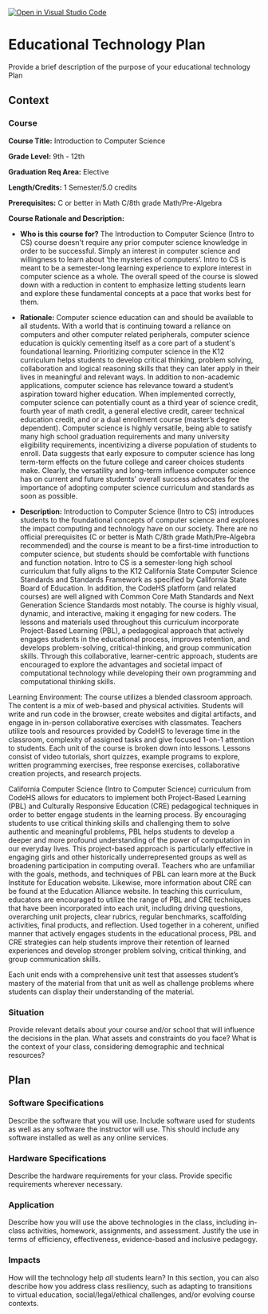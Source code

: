 [![Open in Visual Studio Code](https://classroom.github.com/assets/open-in-vscode-c66648af7eb3fe8bc4f294546bfd86ef473780cde1dea487d3c4ff354943c9ae.svg)](https://classroom.github.com/online_ide?assignment_repo_id=9318123&assignment_repo_type=AssignmentRepo)
# Educational Technology Plan

Provide a brief description of the purpose of your educational technology Plan

## Context

### Course

  **Course Title:**  Introduction to Computer Science

   **Grade Level:**  9th - 12th

   **Graduation 
      Req Area:**  Elective

**Length/Credits:**  1 Semester/5.0 credits

 **Prerequisites:**  C or better in Math C/8th grade Math/Pre-Algebra
 
 **Course Rationale and Description:**  
* **Who is this course for?**
The Introduction to Computer Science (Intro to CS) course doesn't require any prior computer science knowledge in order to be successful. Simply an interest in computer science and willingness to learn about ‘the mysteries of computers’. Intro to CS is meant to be a semester-long learning experience to explore interest in computer science as a whole. The overall speed of the course is slowed down with a reduction in content to emphasize letting students learn and explore these fundamental concepts at a pace that works best for them. 

* **Rationale:** 
Computer science education can and should be available to all students. With a world that is continuing toward a reliance on computers and other computer related peripherals, computer science education is quickly cementing itself as a core part of a student's foundational learning. Prioritizing computer science in the K12 curriculum helps students to develop critical thinking, problem solving, collaboration and logical reasoning skills that they can later apply in their lives in meaningful and relevant ways. In addition to non-academic applications, computer science has relevance toward a student’s aspiration toward higher education. When implemented correctly, computer science can potentially count as a third year of science credit, fourth year of math credit, a general elective credit, career technical education credit, and or a dual enrollment course (master’s degree dependent). Computer science is highly versatile, being able to satisfy many high school graduation requirements and many university eligibility requirements, incentivizing a diverse population of students to enroll.  Data suggests that early exposure to computer science has long term-term effects on the future college and career choices students make. Clearly, the versatility and long-term influence computer science has on current and future students' overall success advocates for the importance of adopting computer science curriculum and standards as soon as possible.

* **Description:**
Introduction to Computer Science (Intro to CS) introduces students to the foundational concepts of computer science and explores the impact computing and technology have on our society. There are no official prerequisites (C or better is Math C/8th grade Math/Pre-Algebra recommended) and the course is meant to be a first-time introduction to computer science, but students should be comfortable with functions and function notation. Intro to CS is a semester-long high school curriculum that fully aligns to the K12 California State Computer Science Standards and Standards Framework as specified by California State Board of Education. In addition, the CodeHS platform (and related courses) are well aligned with Common Core Math Standards and Next Generation Science Standards most notably. The course is highly visual, dynamic, and interactive, making it engaging for new coders. The lessons and materials used throughout this curriculum incorporate Project-Based Learning (PBL), a pedagogical approach that actively engages students in the educational process, improves retention, and develops problem-solving, critical-thinking, and group communication skills. Through this collaborative, learner-centric approach, students are encouraged to explore the advantages and societal impact of computational technology while developing their own programming and computational thinking skills.

Learning Environment:
The course utilizes a blended classroom approach. The content is a mix of web-based and physical activities. Students will write and run code in the browser, create websites and digital artifacts, and engage in in-person collaborative exercises with classmates. Teachers utilize tools and resources provided by CodeHS to leverage time in the classroom, complexity of assigned tasks and give focused 1-on-1 attention to students. Each unit of the course is broken down into lessons. Lessons consist of video tutorials, short quizzes, example programs to explore, written programming exercises, free response exercises, collaborative creation projects, and research projects.

California Computer Science (Intro to Computer Science) curriculum from CodeHS allows for educators to implement both Project-Based Learning (PBL) and Culturally Responsive Education (CRE) pedagogical techniques in order to better engage students in the learning process. By encouraging students to use critical thinking skills and challenging them to solve authentic and meaningful problems, PBL helps students to develop a deeper and more profound understanding of the power of computation in our everyday lives. This project-based approach is particularly effective in engaging girls and other historically underrepresented groups as well as broadening participation in computing overall. Teachers who are unfamiliar with the goals, methods, and techniques of PBL can learn more at the Buck Institute for Education website. Likewise, more information about CRE can be found at the Education Alliance website. In teaching this curriculum, educators are encouraged to utilize the range of PBL and CRE techniques that have been incorporated into each unit, including driving questions, overarching unit projects, clear rubrics, regular benchmarks, scaffolding activities, final products, and reflection. Used together in a coherent, unified manner that actively engages students in the educational process, PBL and CRE strategies can help students improve their retention of learned experiences and develop stronger problem solving, critical thinking, and group communication skills.

Each unit ends with a comprehensive unit test that assesses student’s mastery of the material from that unit as well as challenge problems where students can display their understanding of the material.


### Situation

Provide relevant details about your course and/or school that will influence the
decisions in the plan. What assets and constraints do you face? What is the
context of your class, considering demographic and technical resources?

## Plan

### Software Specifications

Describe the software that you will use. Include software used for students as
well as any software the instructor will use. This should include any software
installed as well as any online services.

### Hardware Specifications

Describe the hardware requirements for your class. Provide specific requirements
wherever necessary.

### Application

Describe how you will use the above technologies in the class, including
in-class activities, homework, assignments, and assessment. Justify the use
in terms of efficiency, effectiveness, evidence-based and inclusive pedagogy.

### Impacts

How will the technology help *all* students learn? In this section, you can also
describe how you address class resiliency, such as adapting to
transitions to virtual education, social/legal/ethical challenges,  and/or
evolving course contexts.
